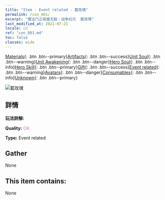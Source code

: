 ```yaml
---
title: "Item - Event related - 藍玫瑰"
permalink: /con_801/
excerpt: "魔法门之英雄无敌：战争纪元  藍玫瑰"
last_modified_at: 2021-07-21
locale: cn
ref: "con_801.md"
toc: false
classes: wide
---
```

 [Materials](/ItemsCN/){: .btn .btn--primary}[Artifacts](/ItemsCN/Artifacts/){: .btn .btn--success}[Unit Soul](/ItemsCN/UnitSoul/){: .btn .btn--warning}[Unit Awakening](/ItemsCN/UnitAwakening/){: .btn .btn--danger}[Hero Soul](/ItemsCN/HeroSoul/){: .btn .btn--info}[Hero Skill](/ItemsCN/HeroSkill/){: .btn .btn--primary}[Gift](/ItemsCN/Gift/){: .btn .btn--success}[Event related](/ItemsCN/Events/){: .btn .btn--warning}[Avatars](/ItemsCN/Avatars/){: .btn .btn--danger}[Consumables](/ItemsCN/Consumables/){: .btn .btn--info}[Unknown](/ItemsCN/Unknown/){: .btn .btn--primary}

 ![藍玫瑰](/images/t/i_3059.png)

## 詳情
 **玩法詳解:** 

 **Quality:** <span style="color: #DA70D6">OK</span>

 **Type:** Event related

## Gather

  None

## This item contains:

  None

